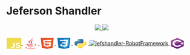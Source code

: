# Jeferson Shandler

<div align="center">
  <a href="https://https://github.com/jefshandler">
  <img height="180em" src="https://github-readme-stats.vercel.app/api?username=jefshandler&show_icons=true&theme=gruvbox&include_all_commits=true&count_private=true"/>
  <img height="180em" src="https://github-readme-stats.vercel.app/api/top-langs/?username=jefshandler&layout=compact&langs_count=9&theme=gruvbox"/>
 
</div>

<div style="display: inline_block"><br>
  <img align="center" alt="jefshandler-Js" height="30" width="40" src="https://raw.githubusercontent.com/devicons/devicon/master/icons/javascript/javascript-plain.svg">
  <img align="center" alt="jefshandler-Jvm" height="30" width="40" src="https://raw.githubusercontent.com/devicons/devicon/master/icons/java/java-plain.svg">
  <img align="center" alt="jefshandler-HTML" height="30" width="40" src="https://raw.githubusercontent.com/devicons/devicon/master/icons/html5/html5-original.svg">
  <img align="center" alt="jefshandler-CSS" height="30" width="40" src="https://raw.githubusercontent.com/devicons/devicon/master/icons/css3/css3-original.svg">
  <img align="center" alt="jefshandler-Python" height="30" width="40" src="https://raw.githubusercontent.com/devicons/devicon/master/icons/python/python-original.svg">
  <img align="center" alt="jefshandler-RobotFramework" height="30" width="40" src="https://github.com/robotframework/visual-identity/blob/master/logo/robot-framework.svg">
  <img align="center" alt="jefshandler-C#" height="30" width="40" src="https://raw.githubusercontent.com/devicons/devicon/master/icons/csharp/csharp-original.svg">
</div>
